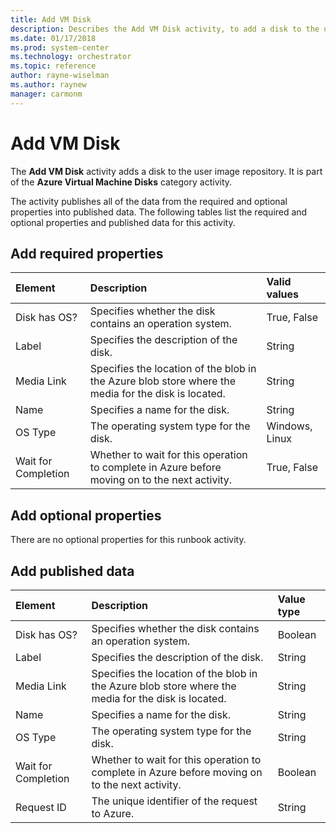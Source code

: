 ```yaml
---
title: Add VM Disk
description: Describes the Add VM Disk activity, to add a disk to the user image repository.
ms.date: 01/17/2018
ms.prod: system-center
ms.technology: orchestrator
ms.topic: reference
author: rayne-wiselman
ms.author: raynew
manager: carmonm
---
```


# Add VM Disk

The **Add VM Disk** activity adds a disk to the user image repository. It is part of the **Azure Virtual Machine Disks** category activity.

The activity publishes all of the data from the required and optional properties into published data. The following tables list the required and optional properties and published data for this activity.

## Add required properties

| **Element**   | **Description**   | **Valid values** |
|:---|:---|:---|
| Disk has OS?   | Specifies whether the disk contains an operation system.   | True, False   |
| Label   | Specifies the description of the disk.   | String   |
| Media Link   | Specifies the location of the blob in the Azure blob store where the media for the disk is located. | String   |
| Name   | Specifies a name for the disk.   | String   |
| OS Type   | The operating system type for the disk.   | Windows, Linux   |
| Wait for Completion | Whether to wait for this operation to complete in Azure before moving on to the next activity.  | True, False   |

## Add optional properties

There are no optional properties for this runbook activity.

## Add published data

| **Element**   | **Description**   | **Value type** |
|:---|:---|:---|
| Disk has OS?   | Specifies whether the disk contains an operation system.   | Boolean   |
| Label   | Specifies the description of the disk.   | String   |
| Media Link   | Specifies the location of the blob in the Azure blob store where the media for the disk is located. | String   |
| Name   | Specifies a name for the disk.   | String   |
| OS Type   | The operating system type for the disk.   | String   |
| Wait for Completion | Whether to wait for this operation to complete in Azure before moving on to the next activity.  | Boolean   |
| Request ID   | The unique identifier of the request to Azure.   | String   |

